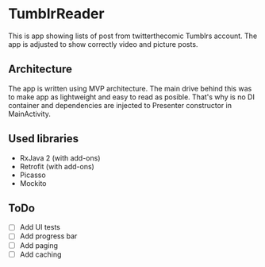 # TumblrReader

This is app showing lists of post from twitterthecomic Tumblrs account. The app is adjusted to show correctly video and picture posts.

## Architecture
The app is written using MVP architecture.
The main drive behind this was to make app as lightweight and easy to read as posible. That's why is no DI container and dependencies are injected to Presenter constructor in MainActivity.

## Used libraries
* RxJava 2 (with add-ons)
* Retrofit (with add-ons)
* Picasso
* Mockito

## ToDo
- [ ] Add UI tests
- [ ] Add progress bar
- [ ] Add paging
- [ ] Add caching
